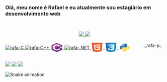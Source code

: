 ### Olá, meu nome é Rafael e eu atualmente sou estagiário em desenvolvimento web 

&nbsp;

<div align="center">
  <a href="https://github.com/rafaeltfpn">
  <img height="180em" src="https://github-readme-stats.vercel.app/api?username=rafaeltfpn&count_private=true&show_icons=true&include_all_commits=true&theme=dracula"/>
  <img height="180em" src="https://github-readme-stats.vercel.app/api/top-langs/?username=rafaeltfpn&layout=compact&theme=dracula"/>
</div>
<div style="display: inline_block"><br>
  <img align="center" alt="rafa-C" height="30" width="40" src="https://cdn.jsdelivr.net/gh/devicons/devicon/icons/c/c-original.svg">
  <img align="center" alt="rafa-C++" height="30" width="40" src="https://cdn.jsdelivr.net/gh/devicons/devicon/icons/cplusplus/cplusplus-original.svg">
  <img align="center" alt="rafa-C#" height="30" width="40" src="https://raw.githubusercontent.com/devicons/devicon/master/icons/csharp/csharp-original.svg">
  <img align="center" alt="rafa-.NET" height="30" width="40" src="https://cdn.jsdelivr.net/gh/devicons/devicon/icons/dotnetcore/dotnetcore-original.svg">
  <img align="center" alt="rafa-HTML" height="30" width="40" src="https://raw.githubusercontent.com/devicons/devicon/master/icons/html5/html5-original.svg">
  <img align="center" alt="rafa-CSS" height="30" width="40" src="https://raw.githubusercontent.com/devicons/devicon/master/icons/css3/css3-original.svg">
  <img align="center" alt="rafa-Python" height="30" width="40" src="https://raw.githubusercontent.com/devicons/devicon/master/icons/python/python-original.svg">
  <img align="right" alt="rafa-pfp" height="150" style="border-radius:50px;" src="https://pbs.twimg.com/profile_images/1527395010773229571/7_jOfiiL_400x400.jpg">
</div>
  
  ##
 
<div> 
 	<a href="https://www.twitch.tv/coelhovisk1" target="_blank"><img src="https://img.shields.io/badge/Twitch-9146FF?style=for-the-badge&logo=twitch&logoColor=white" target="_blank"></a>
  <a href = "mailto:rafaelscoelho03@gmail.com"><img src="https://img.shields.io/badge/-Gmail-%23333?style=for-the-badge&logo=gmail&logoColor=white" target="_blank"></a>
  <a href="https://www.linkedin.com/in/rafael-coelho-8b5202204/" target="_blank"><img src="https://img.shields.io/badge/-LinkedIn-%230077B5?style=for-the-badge&logo=linkedin&logoColor=white" target="_blank"></a> 
 
  ![Snake animation](https://github.com/rafaeltfpn/rafaeltfpn/blob/output/github-contribution-grid-snake.svg) 
